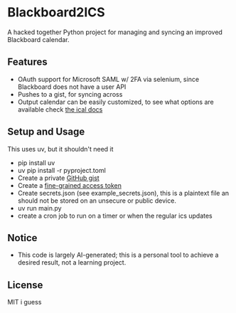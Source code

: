 # Blackboard2ICS

A hacked together Python project for managing and syncing an improved Blackboard calendar.

## Features

- OAuth support for Microsoft SAML w/ 2FA via selenium, since Blackboard does not have a user API
- Pushes to a gist, for syncing across
- Output calendar can be easily customized, to see what options are available check [the ical docs](https://allenporter.github.io/ical/ical/event.html) 

## Setup and Usage

This uses uv, but it shouldn't need it
- pip install uv
- uv pip install -r pyproject.toml
- Create a private [GitHub gist](https://gist.github.com/)
- Create a [fine-grained access token](https://github.com/settings/personal-access-tokens/new)
- Create secrets.json (see example_secrets.json), this is a plaintext file an should not be stored on an unsecure or public device.
- uv run main.py
- create a cron job to run on a timer or when the regular ics updates

## Notice

- This code is largely AI-generated; this is a personal tool to achieve a desired result, not a learning project.

## License

MIT i guess